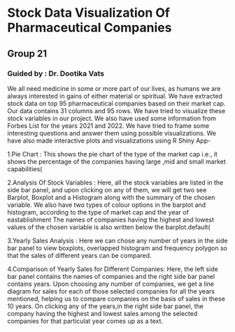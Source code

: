 # Stock Data Visualization Of Pharmaceutical Companies
## Group 21                                           
### Guided by : Dr. Dootika Vats
 
We all need medicine in some or more part of our lives, as humans we are always interested in gains of either material or spiritual.
We have extracted stock data on top 95 pharmaceutical companies based on their market cap. Our data contains 31 columns and 95 rows. We have tried to visualize these stock variables in our project.
We also have used some information from  Forbes List for the years 2021 and 2022.
We have tried to frame some interesting questions and answer them using possible visualizations.
We have also made interactive plots and visualizations using R Shiny App-

1.Pie Chart : This shows the pie chart of the type of the market cap i.e., it shows the percentage of the companies having large ,mid and small market capabilities(
  
2.Analysis Of Stock Variables :
  Here, all the stock variables are listed in the side bar panel, and upon clicking on any of them, we will get two see Barplot, Boxplot and a Histogram along with the summary of the chosen variable.
  We also have two types of colour options in the barplot and histogram, according to the type of market cap and the year of eastablishment
  The names of companies having the highest and lowest values of the chosen variable is also written below the barplot.default(
    
3.Yearly Sales Analysis :
  Here we can chose any number of years in the side bar panel to view boxplots, overlapped histogram and frequency polygon so that the sales of different years can be compared.

4.Comparison of Yearly Sales for Different Companies:
  Here, the left side bar panel contains the names of companies and the right side bar panel contains years.
  Upon choosing any number of companies, we get a line diagram for sales for each of those selected companies for all the years mentioned,
  helping us to compare companies on the basis of sales in these 10 years. On clicking any of the years,in the right side bar panel, the company having the highest and lowest sales among the selected companies for that particulat year comes up as a text.



 
